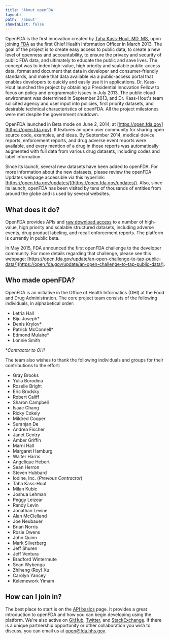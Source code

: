 ```yaml
---
title: 'About openFDA'
layout:
path: '/about'
showInList: false
---
```

OpenFDA is the first innovation created by [Taha Kass-Hout, MD, MS](http://www.fda.gov/AboutFDA/CentersOffices/ucm349836.htm), upon joining [FDA](http://www.fda.gov/) as the first Chief Health Information Officer in March 2013. The goal of the project is to create easy access to public data, to create a new level of openness and accountability, to ensure the privacy and security of public FDA data, and ultimately to educate the public and save lives. The concept was to index high-value, high priority and scalable public-access data, format and document that data in developer and consumer-friendly standards, and make that data available via a public-access portal that enables developers to quickly and easily use it in applications. Dr. Kass-Hout launched the project by obtaining a Presidential Innovation Fellow to focus on policy and programmatic issues in July 2013. The public cloud environment was determined in September 2013, and Dr. Kass-Hout's team solicited agency and user input into policies, first priority datasets, and desirable technical characteristics of openFDA. All the project milestones were met despite the government shutdown.

OpenFDA launched in Beta mode on June 2, 2014, at [https://open.fda.gov](https://open.fda.gov). It features an open user community for sharing open source code, examples, and ideas. By September 2014, medical device reports, enforcement reports, and drug adverse event reports were available, and every mention of a drug in those reports was automatically augmented with full data from various drug datasets, including codes and label information.

Since its launch, several new datasets have been added to openFDA.  For more information about the new datasets, please review the openFDA Updates webpage accessible via this hyperlink: [https://open.fda.gov/updates/](https://open.fda.gov/updates/). Also, since its launch, openFDA has been visited by tens of thousands of entities from around the globe and is used by several websites.

## What does it do?

OpenFDA provides APIs and [raw download access](https://open.fda.gov/update/openfda-now-allows-direct-downloads-of-data/) to a number of high-value, high priority and scalable structured datasets, including adverse events, drug product labeling, and recall enforcement reports. The platform is currently in public beta.

In May 2015, FDA announced the first openFDA challenge to the developer community.  For more details regarding that challenge, please see this webpage: [https://open.fda.gov/update/an-open-challenge-to-tap-public-data/](https://open.fda.gov/update/an-open-challenge-to-tap-public-data/).

## Who made openFDA?

OpenFDA is an initiative in the Office of Health Informatics (OHI) at the Food and Drug Administration. The core project team consists of the following individuals, in alphabetical order:

- Letria Hall
- Biju Joseph*
- Denis Krylov*
- Patrick McConnell*
- Edmond Mulaire*
- Lonnie Smith

*_Contractor to OHI_

The team also wishes to thank the following individuals and groups for their contributions to the effort:

- Gray Brooks
- Yulia Borodina
- Roselie Bright
- Eric Brodsky
- Robert Califf
- Sharon Campbell
- Isaac Chang
- Ricky Cokely
- Mildred Cooper
- Suranjan De
- Andrea Fischer
- Janet Gentry
- Amber Griffin
- Marni Hall
- Margaret Hamburg
- Walter Harris
- Angelique Hebert
- Sean Herron
- Steven Hubbard
- Iodine, Inc. (_Previous Contractor_)
- Taha Kass-Hout
- Milan Kubic
- Joshua Lehman
- Peggy Leizear
- Randy Levin
- Jonathan Levine
- Alan McClelland
- Joe Neubauer
- Brian Norris
- Rosie Owens
- John Quinn
- Mark Silverberg
- Jeff Shuren
- Jeff Ventura
- Bradford Wintermute
- Sean Wybenga
- Zhiheng (Roy) Xu
- Carolyn Yancey
- Kelemework Yimam

## How can I join in?

The best place to start is on the [API basics](/api/reference/) page. It provides a great introduction to openFDA and how you can begin developing using the platform. We're also active on [GitHub](https://github.com/fda), [Twitter](https://twitter.com/openFDA), and [StackExchange](http://stackexchange.com/search?q=openfda). If there is a unique partnership opportunity or other collaboration you wish to discuss, you can email us at [open@fda.hhs.gov](mailto:open@fda.hhs.gov).
